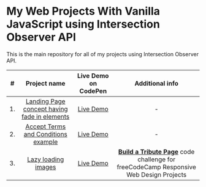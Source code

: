 # My Web Projects With Vanilla JavaScript using Intersection Observer API

This is the main repository for all of my projects using Intersection Observer API.

|  #  |                                                               Project name                                                                |                     Live Demo on CodePen                     |                                                                                             Additional info                                                                                             |
| :-: | :---------------------------------------------------------------------------------------------------------------------------------------: | :----------------------------------------------------------: | :-----------------------------------------------------------------------------------------------------------------------------------------------------------------------------------------------------: |
| 1.  |  [Landing Page concept having fade in elements](https://github.com/alexandracaulea/intersection-observer/tree/master/1.fade-in-elements)  | [Live Demo](https://codepen.io/alexandracaulea/full/mdygyxV) |                                                                                                    -                                                                                                    |
| 2.  | [Accept Terms and Conditions example](https://github.com/alexandracaulea/intersection-observer/tree/master/2.accept-terms-and-conditions) | [Live Demo](https://codepen.io/alexandracaulea/full/VwYOPKM) |                                                                                                    -                                                                                                    |
| 3.  |             [Lazy loading images](https://github.com/alexandracaulea/intersection-observer/tree/master/3.lazy-loading-images)             | [Live Demo](https://codepen.io/alexandracaulea/full/MWwgbEv) | [**Build a Tribute Page**](https://www.freecodecamp.org/learn/responsive-web-design/responsive-web-design-projects/build-a-tribute-page) code challenge for freeCodeCamp Responsive Web Design Projects |
